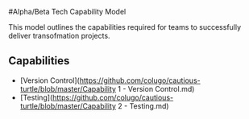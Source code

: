 #Alpha/Beta Tech Capability  Model

This model outlines the capabilities required for teams to successfully deliver transofmation projects.

## Capabilities
- [Version Control](https://github.com/colugo/cautious-turtle/blob/master/Capability 1 - Version Control.md)
- [Testing](https://github.com/colugo/cautious-turtle/blob/master/Capability 2 - Testing.md)